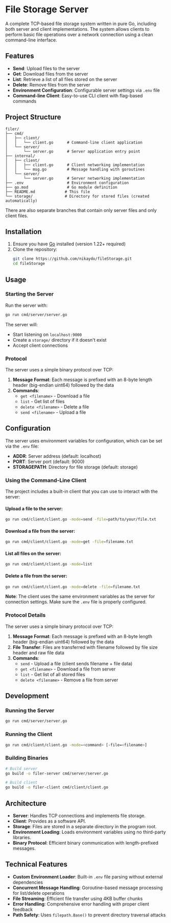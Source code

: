 # File Storage Server

A complete TCP-based file storage system written in pure Go, including both server and client implementations. The system allows clients to perform basic file operations over a network connection using a clean command-line interface.

## Features

- **Send**: Upload files to the server
- **Get**: Download files from the server
- **List**: Retrieve a list of all files stored on the server
- **Delete**: Remove files from the server
- **Environment Configuration**: Configurable server settings via `.env` file
- **Command-line Client**: Easy-to-use CLI client with flag-based commands

## Project Structure

```
filer/
├── cmd/
│   ├── client/
│   │   └── client.go      # Command-line client application
│   └── server/
│       └── server.go      # Server application entry point
├── internal/
│   ├── client/
│   │   ├── client.go      # Client networking implementation
│   │   └── msg.go         # Message handling with goroutines
│   └── server/
│       └── server.go      # Server networking implementation
├── .env                   # Environment configuration
├── go.mod                 # Go module definition
├── README.md             # This file
└── storage/              # Directory for stored files (created automatically)
```

There are also separate branches that contain only server files and only client files.

## Installation

1. Ensure you have [Go](https://golang.org/doc/install) installed (version 1.22+ required)
2. Clone the repository:
   ```bash
   git clone https://github.com/nikaydo/fileStorage.git
   cd fileStorage
   ```

## Usage

### Starting the Server

Run the server with:
```bash
go run cmd/server/server.go
```

The server will:
- Start listening on `localhost:9000`
- Create a `storage/` directory if it doesn't exist
- Accept client connections

### Protocol

The server uses a simple binary protocol over TCP:

1. **Message Format**: Each message is prefixed with an 8-byte length header (big-endian uint64) followed by the data
2. **Commands**: 
   - `get <filename>` - Download a file
   - `list` - Get list of files
   - `delete <filename>` - Delete a file
   - `send <filename>` - Upload a file

## Configuration

The server uses environment variables for configuration, which can be set via the `.env` file:

- **ADDR**: Server address (default: localhost)
- **PORT**: Server port (default: 9000)
- **STORAGEPATH**: Directory for file storage (default: storage)

### Using the Command-Line Client

The project includes a built-in client that you can use to interact with the server:

#### Upload a file to the server:
```bash
go run cmd/client/client.go -mode=send -file=path/to/your/file.txt
```

#### Download a file from the server:
```bash
go run cmd/client/client.go -mode=get -file=filename.txt
```

#### List all files on the server:
```bash
go run cmd/client/client.go -mode=list
```

#### Delete a file from the server:
```bash
go run cmd/client/client.go -mode=delete -file=filename.txt
```

**Note**: The client uses the same environment variables as the server for connection settings. Make sure the `.env` file is properly configured.

### Protocol Details

The server uses a simple binary protocol over TCP:

1. **Message Format**: Each message is prefixed with an 8-byte length header (big-endian uint64) followed by the data
2. **File Transfer**: Files are transferred with filename followed by file size header and raw file data
3. **Commands**: 
   - `send` - Upload a file (client sends filename + file data)
   - `get <filename>` - Download a file from server
   - `list` - Get list of all stored files
   - `delete <filename>` - Remove a file from server

## Development

### Running the Server
```bash
go run cmd/server/server.go
```

### Running the Client
```bash
go run cmd/client/client.go -mode=<command> [-file=<filename>]
```

### Building Binaries
```bash
# Build server
go build -o filer-server cmd/server/server.go

# Build client  
go build -o filer-client cmd/client/client.go
```

## Architecture

- **Server**: Handles TCP connections and implements file storage.
- **Client**: Provides as a software API.
- **Storage**: Files are stored in a separate directory in the program root.
- **Environment Loading**: Loads environment variables using no third-party libraries.
- **Binary Protocol**: Efficient binary communication with length-prefixed messages.

## Technical Features

- **Custom Environment Loader**: Built-in `.env` file parsing without external dependencies
- **Concurrent Message Handling**: Goroutine-based message processing for list/delete operations
- **File Streaming**: Efficient file transfer using 4KB buffer chunks
- **Error Handling**: Comprehensive error handling with proper client feedback
- **Path Safety**: Uses `filepath.Base()` to prevent directory traversal attacks
